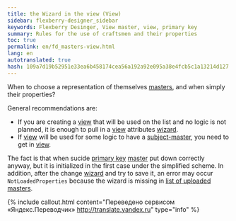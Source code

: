 ```yaml
--- 
title: the Wizard in the view (View) 
sidebar: flexberry-designer_sidebar 
keywords: Flexberry Desinger, View master, view, primary key 
summary: Rules for the use of craftsmen and their properties 
toc: true 
permalink: en/fd_masters-view.html 
lang: en 
autotranslated: true 
hash: 109a7d19b52951e33ea6b458174cea56a192a92e095a38e4fcb5c1a13214d127 
--- 
```


When to choose a representation of themselves [masters](fd_master-association.html), and when simply their properties? 

General recommendations are: 
* If you are creating a [view](fd_view-definition.html) that will be used on the list and no logic is not planned, it is enough to pull in a [view](fd_view-definition.html) attributes [wizard](fd_master-association.html). 
* If [view](fd_view-definition.html) will be used for some logic to have a [subject-master](fd_master-association.html), you need to get in [view](fd_view-definition.html). 

The fact is that when sucide [primary key](fo_primary-keys-objects.html) [master](fd_master-association.html) put down correctly anyway, but it is initialized in the first case under the simplified scheme. In addition, after the change [wizard](fd_master-association.html) and try to save it, an error may occur `NotLoadedProperties` because the wizard is missing in [list of uploaded masters](fo_definition-loaded-properties.html). 




{% include callout.html content="Переведено сервисом «Яндекс.Переводчик» <http://translate.yandex.ru>" type="info" %}